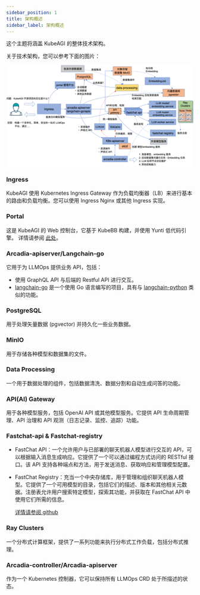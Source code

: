 ```yaml
---
sidebar_position: 1
title: 架构概述
sidebar_label: 架构概述
---
```


这个主题将涵盖 KubeAGI 的整体技术架构。

关于技术架构，您可以参考下面的图片：

![](../Concepts/images/2024-01-05-16-40-55.png)

### Ingress
KubeAGI 使用 Kubernetes Ingress Gateway 作为负载均衡器（LB）来进行基本的路由和负载均衡。您可以使用 Ingress Nginx 或其他 Ingress 实现。
### Portal
这是 KubeAGI 的 Web 控制台，它基于 KubeBB 构建，并使用 Yunti 低代码引擎。 详情请参阅 [此处](http://kubebb.k8s.com.cn/docs/develop-guid/lowcode-development/intro)。

### Arcadia-apiserver/Langchain-go
它用于为 LLMOps 提供业务 API，包括：
* 使用 GraphQL API 与后端的 Restful API 进行交互。
* [langchain-go](https://github.com/tmc/langchaingo) 是一个使用 Go 语言编写的项目，具有与 [langchain-python](https://github.com/langchain-ai/langchain) 类似的功能。

### PostgreSQL
用于处理矢量数据 (pgvector) 并持久化一些业务数据。

### MinIO
用于存储各种模型和数据集的文件。

### Data Processing
一个用于数据处理的组件，包括数据清洗、数据分割和自动生成问答的功能。

### API(AI) Gateway
用于各种模型服务，包括 OpenAI API 或其他模型服务。它提供 API 生命周期管理、API 治理和 API 观测（日志记录、监控、追踪）功能。

### Fastchat-api & Fastchat-registry
* FastChat API：一个允许用户与已部署的聊天机器人模型进行交互的 API，可以根据输入消息生成响应。它提供了一个可以通过编程方式访问的 RESTful 接口。该 API 支持各种端点和方法，用于发送消息、获取响应和管理模型配置。
  
* FastChat Registry：充当一个中央存储库，用于管理和组织聊天机器人模型。它提供了一个可用模型的目录，包括它们的描述、版本和其他相关元数据。注册表允许用户搜索特定模型，探索其功能，并获取在 FastChat API 中使用它们所需的信息。
  
  [详情请参阅 github](https://github.com/lm-sys/FastChat)

### Ray Clusters
一个分布式计算框架，提供了一系列功能来执行分布式工作负载，包括分布式推理。

### Arcadia-controller/Arcadia-apiserver
作为一个 Kubernetes 控制器，它可以保持所有 LLMOps CRD 处于所描述的状态。